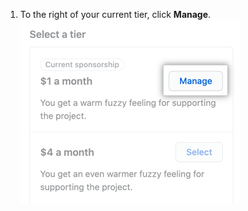1. To the right of your current tier, click **Manage**.
  ![Manage your sponsorship button](/assets/images/help/sponsors/manage-your-sponsorship-button.png)
